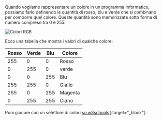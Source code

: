 Quando vogliamo rappresentare un colore in un programma informatico, possiamo farlo definendo le quantità di rosso, blu e verde che si combinano per comporre quel colore. Queste quantità sono memorizzate sotto forma di numero compreso tra 0 e 255.

![Colori RGB](images/RGB.gif)

Ecco una tabella che mostra i valori di qualche colore:

| Rosso | Verde | Blu | Colore  |
| ----- | ----- | --- | ------- |
| 255   | 0     | 0   | Rosso   |
| 0     | 255   | 0   | verde   |
| 0     | 0     | 255 | Blu     |
| 255   | 255   | 0   | Giallo  |
| 255   | 0     | 255 | Magenta |
| 0     | 255   | 255 | Ciano   |

Puoi giocare con un selettore di colori [su w3schools](https://www.w3schools.com/colors/colors_rgb.asp){:target="_blank"}.
